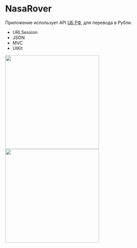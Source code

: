 # NasaRover

Приложение использует API [ЦБ РФ](https://www.cbr-xml-daily.ru), для перевода в Рубли.

- URLSession
- JSON
- MVC
- UIKit


<img src="https://user-images.githubusercontent.com/81886542/135909760-3e9508a1-7625-469d-b8b8-f405f3c13cd5.png" width="300" />


<img src="https://user-images.githubusercontent.com/81886542/135909766-2eb543e2-a2a7-4d5d-8aa4-64ab1d75a217.png" width="300" />


